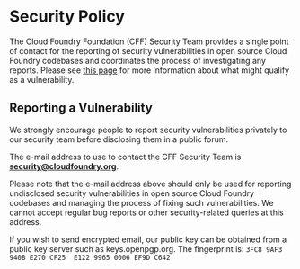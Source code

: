# Security Policy

The Cloud Foundry Foundation (CFF) Security Team provides a single point of contact for the reporting of security vulnerabilities in open source Cloud Foundry codebases and coordinates the process of investigating any reports. Please see [this page](https://cve.mitre.org/about/terminology.html) for more information about what might qualify as a vulnerability.

## Reporting a Vulnerability

We strongly encourage people to report security vulnerabilities privately to our security team before disclosing them in a public forum.

The e-mail address to use to contact the CFF Security Team is **security@cloudfoundry.org**.

Please note that the e-mail address above should only be used for reporting undisclosed security vulnerabilities in open source Cloud Foundry codebases and managing the process of fixing such vulnerabilities. We cannot accept regular bug reports or other security-related queries at this address.

If you wish to send encrypted email, our public key can be obtained from a public key server such as keys.openpgp.org. The fingerprint is: `3FC8 9AF3 940B E270 CF25  E122 9965 0006 EF9D C642`

